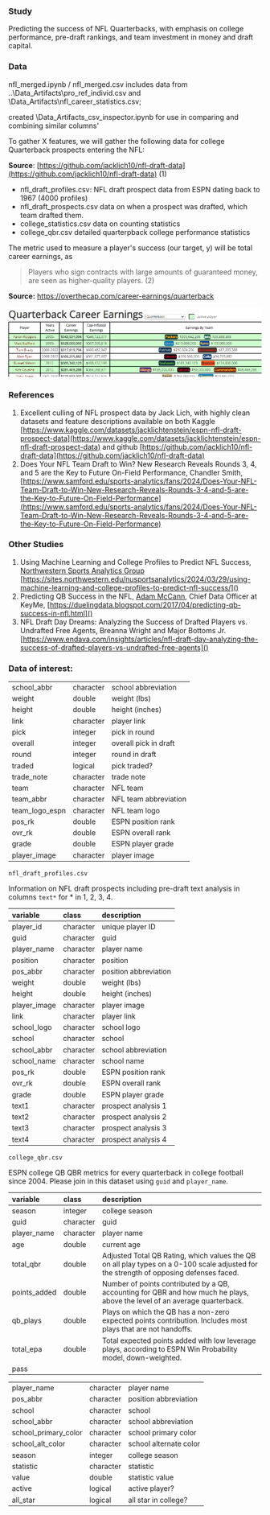 ### Study

Predicting the success of NFL Quarterbacks, with emphasis on college performance, pre-draft rankings, and team investment in money and draft capital.

### Data

nfl_merged.ipynb / nfl_merged.csv includes data from ..\Data_Artifacts\pro_ref_individ.csv and \Data_Artifacts\nfl_career_statistics.csv; 



created \Data_Artifacts_csv_inspector.ipynb for use in comparing and combining similar columns'




To gather X features, we will gather the following data for college Quarterback prospects entering the NFL:

**Source**: [https://github.com/jacklich10/nfl-draft-data](https://github.com/jacklich10/nfl-draft-data) (1)

* nfl_draft_profiles.csv: NFL draft prospect data from ESPN dating back to 1967 (4000
  profiles)
* nfl_draft_prospects.csv data on when a prospect was drafted, which team drafted them.
* college_statistics.csv data on counting statistics
* college_qbr.csv detailed quarterpback college performance statistics

The metric used to measure a player's success (our target, y) will be total career earnings, as

> Players who sign contracts with large amounts of guaranteed money, are seen as higher-quality players. (2)

**Source:** https://overthecap.com/career-earnings/quarterback

![1727819961446](image/README/1727819961446.png)

### References

1. Excellent culling of NFL prospect data by Jack Lich, with highly clean datasets and feature descriptions available on both Kaggle [https://www.kaggle.com/datasets/jacklichtenstein/espn-nfl-draft-prospect-data](https://www.kaggle.com/datasets/jacklichtenstein/espn-nfl-draft-prospect-data) and github [https://github.com/jacklich10/nfl-draft-data](https://github.com/jacklich10/nfl-draft-data)
2. Does Your NFL Team Draft to Win? New Research Reveals Rounds 3, 4, and 5 are the Key to Future On-Field Performance, Chandler Smith, [https://www.samford.edu/sports-analytics/fans/2024/Does-Your-NFL-Team-Draft-to-Win-New-Research-Reveals-Rounds-3-4-and-5-are-the-Key-to-Future-On-Field-Performance](https://www.samford.edu/sports-analytics/fans/2024/Does-Your-NFL-Team-Draft-to-Win-New-Research-Reveals-Rounds-3-4-and-5-are-the-Key-to-Future-On-Field-Performance)

### Other Studies

1. Using Machine Learning and College Profiles to Predict NFL Success, [Northwestern Sports Analytics Group](https://sites.northwestern.edu/nusportsanalytics/ "Northwestern Sports Analytics Group") [https://sites.northwestern.edu/nusportsanalytics/2024/03/29/using-machine-learning-and-college-profiles-to-predict-nfl-success/]()
2. Predicting QB Success in the NFL, [Adam McCann](https://www.linkedin.com/in/adam-mccann-bb94774/), Chief Data Officer at KeyMe, [https://duelingdata.blogspot.com/2017/04/predicting-qb-success-in-nfl.html]()
3. NFL Draft Day Dreams: Analyzing the Success of Drafted Players vs. Undrafted Free Agents, Breanna Wright and Major Bottoms Jr. [https://www.endava.com/insights/articles/nfl-draft-day-analyzing-the-success-of-drafted-players-vs-undrafted-free-agents]()

### Data of interest:

|                |           |                       |
| :------------- | :-------- | :-------------------- |
| school_abbr    | character | school abbreviation   |
| weight         | double    | weight (lbs)          |
| height         | double    | height (inches)       |
| link           | character | player link           |
| pick           | integer   | pick in round         |
| overall        | integer   | overall pick in draft |
| round          | integer   | round in draft        |
| traded         | logical   | pick traded?          |
| trade_note     | character | trade note            |
| team           | character | NFL team              |
| team_abbr      | character | NFL team abbreviation |
| team_logo_espn | character | NFL team logo         |
| pos_rk         | double    | ESPN position rank    |
| ovr_rk         | double    | ESPN overall rank     |
| grade          | double    | ESPN player grade     |
| player_image   | character | player image          |

`nfl_draft_profiles.csv`

Information on NFL draft prospects including pre-draft text analysis in columns `text*` for * in 1, 2, 3, 4.

| variable     | class     | description           |
| :----------- | :-------- | :-------------------- |
| player_id    | character | unique player ID      |
| guid         | character | guid                  |
| player_name  | character | player name           |
| position     | character | position              |
| pos_abbr     | character | position abbreviation |
| weight       | double    | weight (lbs)          |
| height       | double    | height (inches)       |
| player_image | character | player image          |
| link         | character | player link           |
| school_logo  | character | school logo           |
| school       | character | school                |
| school_abbr  | character | school abbreviation   |
| school_name  | character | school name           |
| pos_rk       | double    | ESPN position rank    |
| ovr_rk       | double    | ESPN overall rank     |
| grade        | double    | ESPN player grade     |
| text1        | character | prospect analysis 1   |
| text2        | character | prospect analysis 2   |
| text3        | character | prospect analysis 3   |
| text4        | character | prospect analysis 4   |

`college_qbr.csv`

ESPN college QB QBR metrics for every quarterback in college football since 2004. Please join in this dataset using `guid` and `player_name`.

| variable     | class     | description                                                                                                                            |
| :----------- | :-------- | :------------------------------------------------------------------------------------------------------------------------------------- |
| season       | integer   | college season                                                                                                                         |
| guid         | character | guid                                                                                                                                   |
| player_name  | character | player name                                                                                                                            |
| age          | double    | current age                                                                                                                            |
| total_qbr    | double    | Adjusted Total QB Rating, which values the QB on all play types on a 0-100 scale adjusted for the strength of opposing defenses faced. |
| points_added | double    | Number of points contributed by a QB, accounting for QBR and how much he plays, above the level of an average quarterback.             |
| qb_plays     | double    | Plays on which the QB has a non-zero expected points contribution. Includes most plays that are not handoffs.                          |
| total_epa    | double    | Total expected points added with low leverage plays, according to ESPN Win Probability model, down-weighted.                           |
| pass         |           |                                                                                                                                        |

|                      |           |                        |
| :------------------- | :-------- | :--------------------- |
| player_name          | character | player name            |
| pos_abbr             | character | position abbreviation  |
| school               | character | school                 |
| school_abbr          | character | school abbreviation    |
| school_primary_color | character | school primary color   |
| school_alt_color     | character | school alternate color |
| season               | integer   | college season         |
| statistic            | character | statistic              |
| value                | double    | statistic value        |
| active               | logical   | active player?         |
| all_star             | logical   | all star in college?   |
